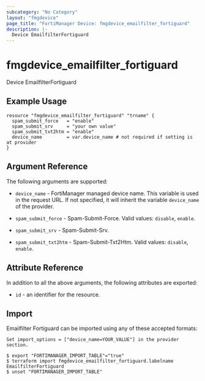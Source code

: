 ```yaml
---
subcategory: "No Category"
layout: "fmgdevice"
page_title: "FortiManager Device: fmgdevice_emailfilter_fortiguard"
description: |-
  Device EmailfilterFortiguard
---
```


# fmgdevice_emailfilter_fortiguard
Device EmailfilterFortiguard

## Example Usage

```hcl
resource "fmgdevice_emailfilter_fortiguard" "trname" {
  spam_submit_force   = "enable"
  spam_submit_srv     = "your own value"
  spam_submit_txt2htm = "enable"
  device_name         = var.device_name # not required if setting is at provider
}
```

## Argument Reference


The following arguments are supported:

* `device_name` - FortiManager managed device name. This variable is used in the request URL. If not specified, it will inherit the variable `device_name` of the provider.

* `spam_submit_force` - Spam-Submit-Force. Valid values: `disable`, `enable`.

* `spam_submit_srv` - Spam-Submit-Srv.
* `spam_submit_txt2htm` - Spam-Submit-Txt2Htm. Valid values: `disable`, `enable`.



## Attribute Reference

In addition to all the above arguments, the following attributes are exported:
* `id` - an identifier for the resource.

## Import

Emailfilter Fortiguard can be imported using any of these accepted formats:
```
Set import_options = ["device_name=YOUR_VALUE"] in the provider section.

$ export "FORTIMANAGER_IMPORT_TABLE"="true"
$ terraform import fmgdevice_emailfilter_fortiguard.labelname EmailfilterFortiguard
$ unset "FORTIMANAGER_IMPORT_TABLE"
```

